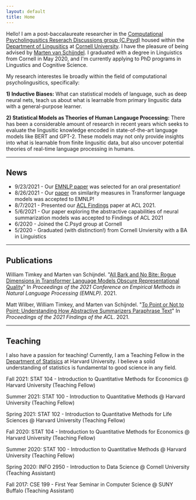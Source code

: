 ```yaml
---
layout: default
title: Home
---
```


Hello! I am a post-baccalaureate researcher in the [Computational Psycholingusitics Reserach Discussions group (C.Psyd)](https://c-psyd.github.io/) housed within the [Department of Lingusitics](https://linguistics.cornell.edu/) at [Cornell University](https://cornell.edu). I have the pleasure of being advised by [Marten van Schijndel](https://vansky.github.io/). I graduated with a degree in Linguistics from Cornell in May 2020, and I'm currently applying to PhD programs in Lingustics and Cognitive Science.

My research interestes lie broadly within the field of computational psycholingusitics, specifically:

**1) Inductive Biases:** What can statistical models of language, such as deep neural nets, teach us about what is learnable from primary lingusitic data with a general-purpose learner.

**2) Statistical Models as Theories of Human Langauge Processing:** There has been a considerable amount of research in recent years which seeks to evaluate the lingusitic knowledge encoded in state-of-the-art language models like BERT and GPT-2. These models may not only provide insights into what is learnable from finite lingusitic data, but also uncover potential theories of real-time language processing in humans.

---

## News

- 9/23/2021 - Our [EMNLP paper](https://aclanthology.org/2021.emnlp-main.372/) was selected for an oral presentation!
- 8/26/2021 - Our [paper](https://aclanthology.org/2021.emnlp-main.372/) on similarity measures in Transformer language models was accepted to EMNLP!
- 8/7/2021 -  Presented our [ACL Findings](https://aclanthology.org/2021.findings-acl.298/) paper at ACL 2021.
- 5/6/2021 -  Our paper exploring the abstractive capabilities of neural summarization models was accepted to Findings of ACL 2021
- 6/2020 -    Joined the C.Psyd group at Cornell
- 5/2020 -    Graduated (with distinction!) from Cornell Unviersity with a BA in Linguistics

---

## Publications
William Timkey and Marten van Schijndel. "[All Bark and No Bite: Rogue Dimensions in Transformer Language Models Obscure Representational Quality](https://aclanthology.org/2021.emnlp-main.372/)" In <i>Proceedings of the 2021 Conference on Empirical Methods in Natural Language Processing (EMNLP)</i>. 2021.

Matt Wilber, William Timkey, and Marten van Schijndel. "[To Point or Not to Point: Understanding How Abstractive Summarizers Paraphrase Text](https://aclanthology.org/2021.findings-acl.298/)" In <i>Proceedings of the 2021 Findings of the ACL</i>. 2021.

---
  
## Teaching

I also have a passion for teaching! Currently, I am a Teaching Fellow in the [Department of Statisics](https://statistics.fas.harvard.edu/) at Harvard University. I believe a solid understanding of statistics is fundamental to good science in any field.


Fall 2021:    STAT 104 - Introduction to Quantitative Methods for Economics @ Harvard University (Teaching Fellow)

Summer 2021:  STAT 100 - Introduction to Quantitative Methods @ Harvard University (Teaching Fellow)

Spring 2021:  STAT 102 - Introduction to Quantitative Methods for Life Sciences @ Harvard University (Teaching Fellow)

Fall 2020:    STAT 104 - Introduction to Quantitative Methods for Economics @ Harvard University (Teaching Fellow)

Summer 2020:  STAT 100 - Introduction to Quantitative Methods @ Harvard University (Teaching Fellow)

Spring 2020:  INFO 2950 - Introduction to Data Science @ Cornell University (Teaching Assistant)

Fall 2017:    CSE 199 - First Year Seminar in Computer Science @ SUNY Buffalo (Teaching Assistant)

